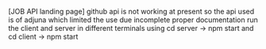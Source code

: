 [JOB API landing page] 
 github api is not working at present so the api used is of adjuna which limited the use due incomplete proper documentation
 run the client and server in different terminals using cd server -> npm start and cd client -> npm start

